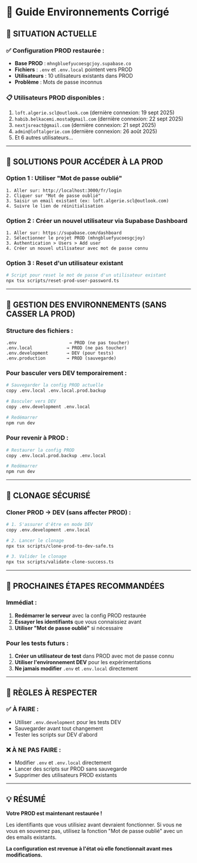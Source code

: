 # 🔧 Guide Environnements Corrigé

## 🚨 SITUATION ACTUELLE

### ✅ Configuration PROD restaurée :
- **Base PROD** : `mhngbluefyucoesgcjoy.supabase.co`
- **Fichiers** : `.env` et `.env.local` pointent vers PROD
- **Utilisateurs** : 10 utilisateurs existants dans PROD
- **Problème** : Mots de passe inconnus

### 📋 Utilisateurs PROD disponibles :
1. `loft.algerie.scl@outlook.com` (dernière connexion: 19 sept 2025)
2. `habib.belkacemi.mosta@gmail.com` (dernière connexion: 22 sept 2025)
3. `nextjsreact@gmail.com` (dernière connexion: 21 sept 2025)
4. `admin@loftalgerie.com` (dernière connexion: 26 août 2025)
5. Et 6 autres utilisateurs...

---

## 🎯 SOLUTIONS POUR ACCÉDER À LA PROD

### Option 1 : Utiliser "Mot de passe oublié"
```
1. Aller sur: http://localhost:3000/fr/login
2. Cliquer sur "Mot de passe oublié"
3. Saisir un email existant (ex: loft.algerie.scl@outlook.com)
4. Suivre le lien de réinitialisation
```

### Option 2 : Créer un nouvel utilisateur via Supabase Dashboard
```
1. Aller sur: https://supabase.com/dashboard
2. Sélectionner le projet PROD (mhngbluefyucoesgcjoy)
3. Authentication > Users > Add user
4. Créer un nouvel utilisateur avec mot de passe connu
```

### Option 3 : Reset d'un utilisateur existant
```bash
# Script pour reset le mot de passe d'un utilisateur existant
npx tsx scripts/reset-prod-user-password.ts
```

---

## 🔄 GESTION DES ENVIRONNEMENTS (SANS CASSER LA PROD)

### Structure des fichiers :
```
.env                    → PROD (ne pas toucher)
.env.local             → PROD (ne pas toucher)
.env.development       → DEV (pour tests)
.env.production        → PROD (sauvegarde)
```

### Pour basculer vers DEV temporairement :
```bash
# Sauvegarder la config PROD actuelle
copy .env.local .env.local.prod.backup

# Basculer vers DEV
copy .env.development .env.local

# Redémarrer
npm run dev
```

### Pour revenir à PROD :
```bash
# Restaurer la config PROD
copy .env.local.prod.backup .env.local

# Redémarrer
npm run dev
```

---

## 🔄 CLONAGE SÉCURISÉ

### Cloner PROD → DEV (sans affecter PROD) :
```bash
# 1. S'assurer d'être en mode DEV
copy .env.development .env.local

# 2. Lancer le clonage
npx tsx scripts/clone-prod-to-dev-safe.ts

# 3. Valider le clonage
npx tsx scripts/validate-clone-success.ts
```

---

## 🎯 PROCHAINES ÉTAPES RECOMMANDÉES

### Immédiat :
1. **Redémarrer le serveur** avec la config PROD restaurée
2. **Essayer les identifiants** que vous connaissiez avant
3. **Utiliser "Mot de passe oublié"** si nécessaire

### Pour les tests futurs :
1. **Créer un utilisateur de test** dans PROD avec mot de passe connu
2. **Utiliser l'environnement DEV** pour les expérimentations
3. **Ne jamais modifier** `.env` et `.env.local` directement

---

## 🚨 RÈGLES À RESPECTER

### ✅ À FAIRE :
- Utiliser `.env.development` pour les tests DEV
- Sauvegarder avant tout changement
- Tester les scripts sur DEV d'abord

### ❌ À NE PAS FAIRE :
- Modifier `.env` et `.env.local` directement
- Lancer des scripts sur PROD sans sauvegarde
- Supprimer des utilisateurs PROD existants

---

## 💡 RÉSUMÉ

**Votre PROD est maintenant restaurée !** 

Les identifiants que vous utilisiez avant devraient fonctionner. Si vous ne vous en souvenez pas, utilisez la fonction "Mot de passe oublié" avec un des emails existants.

**La configuration est revenue à l'état où elle fonctionnait avant mes modifications.**